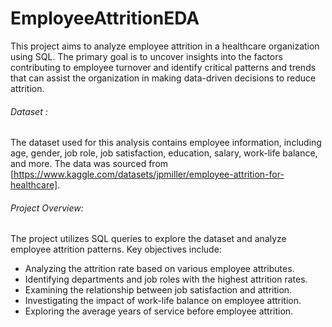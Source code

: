 # EmployeeAttritionEDA

This project aims to analyze employee attrition in a healthcare organization using SQL. The primary goal is to uncover insights into the factors contributing to employee turnover and identify critical patterns and trends that can assist the organization in making data-driven decisions to reduce attrition.

###### Dataset :
The dataset used for this analysis contains employee information, including age, gender, job role, job satisfaction, education, salary, work-life balance, and more. The data was sourced from [https://www.kaggle.com/datasets/jpmiller/employee-attrition-for-healthcare].

###### Project Overview:

The project utilizes SQL queries to explore the dataset and analyze employee attrition patterns. Key objectives include:

- Analyzing the attrition rate based on various employee attributes.
- Identifying departments and job roles with the highest attrition rates.
- Examining the relationship between job satisfaction and attrition.
- Investigating the impact of work-life balance on employee attrition.
- Exploring the average years of service before employee attrition.
